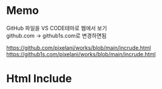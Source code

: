 # Memo

GitHub 파일을 VS CODE테마로 웹에서 보기<br>
github.com -> github1s.com로 변경하면됨<br>

https://github.com/pixelani/works/blob/main/incrude.html<br>
https://github1s.com/pixelani/works/blob/main/incrude.html<br>

# Html Include

<pre>

  <!DOCTYPE html>
<html>
<script>
function includeHTML() {
  var z, i, elmnt, file, xhttp;
  /*loop through a collection of all HTML elements:*/
  z = document.getElementsByTagName("*");
  for (i = 0; i < z.length; i++) {
    elmnt = z[i];
    /*search for elements with a certain atrribute:*/
    file = elmnt.getAttribute("w3-include-html");
    if (file) {
      /*make an HTTP request using the attribute value as the file name:*/
      xhttp = new XMLHttpRequest();
      xhttp.onreadystatechange = function() {
        if (this.readyState == 4) {
          if (this.status == 200) {elmnt.innerHTML = this.responseText;}
          if (this.status == 404) {elmnt.innerHTML = "Page not found.";}
          /*remove the attribute, and call this function once more:*/
          elmnt.removeAttribute("w3-include-html");
          includeHTML();
        }
      }      
      xhttp.open("GET", file, true);
      xhttp.send();
      /*exit the function:*/
      return;
    }
  }
};
</script>
<body>

<div w3-include-html="h1.html"></div> 
<div w3-include-html="content.html"></div> 

<script>
includeHTML();
</script>

</body>
</html>

  
</pre>
